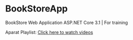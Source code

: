 # BookStoreApp
BookStore Web Application ASP.NET Core 3.1 | For training



Aparat Playlist:
[Click here to watch videos](https://www.aparat.com/playlist/523329)

